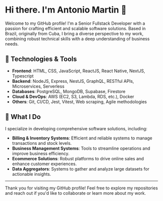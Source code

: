 # Hi there. I'm Antonio Martin 👋

Welcome to my GitHub profile! I'm a Senior Fullstack Developer with a passion for crafting efficient and scalable software solutions. Based in Brazil, originally from Cuba, I bring a diverse perspective to my work, combining robust technical skills with a deep understanding of business needs.

## 🔧 Technologies & Tools
- **Frontend**: HTML, CSS, JavaScript, ReactJS, React Native, NextJS, Typescript
- **Backend**: NodeJS, Express, NestJS, GraphQL, RESTful APIs, Microservices, Serverless
- **Databases**: PostgreSQL, MongoDB, Supabase, Firestore
- **Cloud & DevOps**: AWS (EC2, S3, Lambda, RDS, etc.), Docker
- **Others**: Git, CI/CD, Jest, Vitest, Web scraping, Agile methodologies

## 🚀 What I Do
I specialize in developing comprehensive software solutions, including:

- **Billing & Inventory Systems**: Efficient and reliable systems to manage transactions and stock levels.
- **Business Management Systems**: Tools to streamline operations and improve business efficiency.
- **Ecommerce Solutions**: Robust platforms to drive online sales and enhance customer experiences.
- **Data Aggregators**: Systems to gather and analyze large datasets for actionable insights.
---
Thank you for visiting my GitHub profile! Feel free to explore my repositories and reach out if you'd like to collaborate or learn more about my work.
